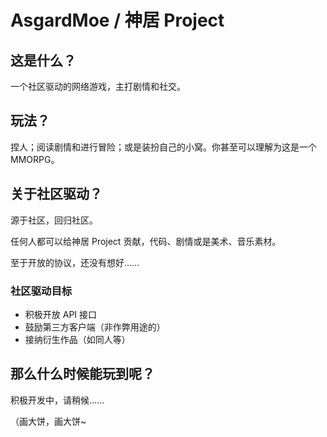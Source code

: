 # AsgardMoe / 神居 Project

## 这是什么？

一个社区驱动的网络游戏，主打剧情和社交。

## 玩法？

捏人；阅读剧情和进行冒险；或是装扮自己的小窝。你甚至可以理解为这是一个MMORPG。

## 关于社区驱动？

源于社区，回归社区。

任何人都可以给神居 Project 贡献，代码、剧情或是美术、音乐素材。

至于开放的协议，还没有想好……

### 社区驱动目标

- 积极开放 API 接口
- 鼓励第三方客户端（非作弊用途的）
- 接纳衍生作品（如同人等）

## 那么什么时候能玩到呢？

积极开发中，请稍候……

（画大饼，画大饼~
